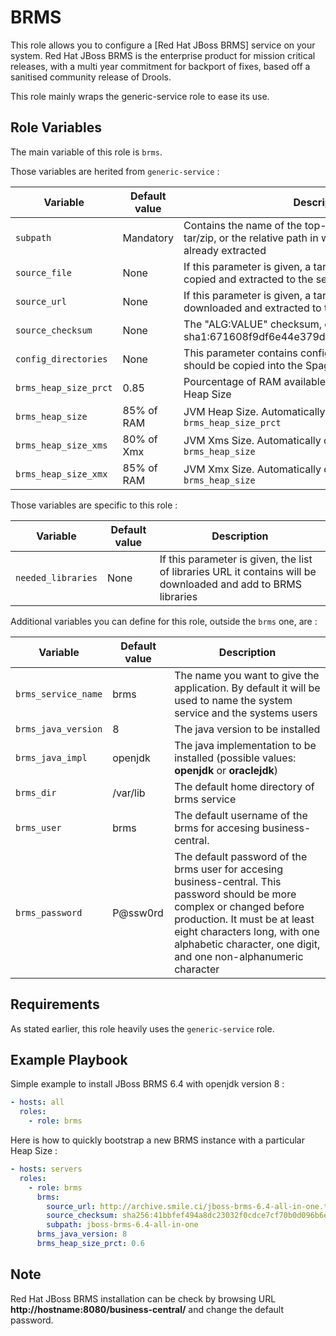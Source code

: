BRMS
=========

This role allows you to configure a [Red Hat JBoss BRMS] service on your system. Red Hat JBoss BRMS is the enterprise product for mission critical releases, with a multi year commitment for backport of fixes, based off a sanitised community release of Drools.

This role mainly wraps the generic-service role to ease its use.

Role Variables
--------------

The main variable of this role is `brms`.

Those variables are herited from `generic-service` :

Variable | Default value |Description
---------|---------------|--------------
`subpath` | Mandatory | Contains the name of the top-level directory inside the tar/zip, or the relative path in which the application is already extracted
`source_file` | None | If this parameter is given, a tar/zip file at this path will be copied and extracted to the server
`source_url` | None | If this parameter is given, a tar/zip file at this path will be downloaded and extracted to the server
`source_checksum` | None | The "ALG:VALUE" checksum, example : sha1:671608f9df6e44e379d78362557b8ec0659145d9
`config_directories`| None | This parameter contains configuration directories that should be copied into the SpagoBI instance
`brms_heap_size_prct` | 0.85 | Pourcentage of RAM available on server allocated to JVM Heap Size
`brms_heap_size` | 85% of RAM | JVM Heap Size. Automatically calculated from `brms_heap_size_prct`
`brms_heap_size_xms` | 80% of Xmx | JVM Xms Size. Automatically calculated from `brms_heap_size`
`brms_heap_size_xmx` | 85% of RAM | JVM Xmx Size. Automatically calculated from `brms_heap_size`

Those variables are specific to this role :

Variable | Default value |Description
---------|---------------|--------------
`needed_libraries` | None | If this parameter is given, the list of libraries URL it contains will be downloaded and add to BRMS libraries


Additional variables you can define for this role, outside the `brms` one, are :

Variable | Default value |Description
---------|---------------|--------------
`brms_service_name` | brms | The name you want to give the application. By default it will be used to name the system service and the systems users
`brms_java_version` | 8 | The java version to be installed
`brms_java_impl` | openjdk | The java implementation to be installed (possible values: **openjdk** or **oraclejdk**)
`brms_dir` | /var/lib | The default home directory of brms service
`brms_user` | brms | The default username of the brms for accesing business-central.
`brms_password` | P@ssw0rd | The default password of the brms user for accesing business-central. This password should be more complex or changed before production. It must be at least eight characters long, with one alphabetic character, one digit, and one non-alphanumeric character

Requirements
------------

As stated earlier, this role heavily uses the `generic-service` role.

Example Playbook
----------------

Simple example to install JBoss BRMS 6.4 with openjdk version 8 :

```yaml
- hosts: all
  roles:
    - role: brms
```

Here is how to quickly bootstrap a new BRMS instance with a particular Heap Size :

```yaml
- hosts: servers
  roles:
    - role: brms
      brms:
        source_url: http://archive.smile.ci/jboss-brms-6.4-all-in-one.tar.gz
        source_checksum: sha256:41bbfef494a8dc23032f0cdce7cf70b0d096b6eefb7b2952832711c9fba675a1
        subpath: jboss-brms-6.4-all-in-one
      brms_java_version: 8
      brms_heap_size_prct: 0.6
```

Note
----

Red Hat JBoss BRMS installation can be check by browsing URL **http://hostname:8080/business-central/** and change the default password.
